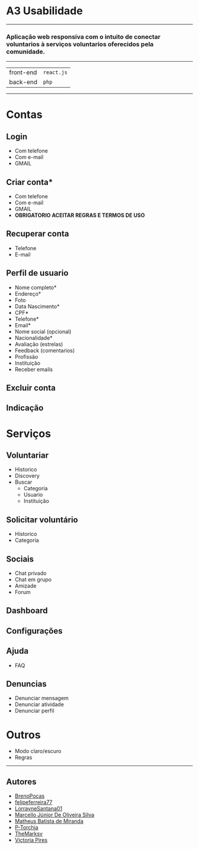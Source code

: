 # A3 Usabilidade

---

### Aplicação web responsiva com o intuito de conectar voluntarios à serviços voluntarios oferecidos pela comunidade.

---



|||
| :---------- | :--------- |
|front-end|`react.js`|
|back-end|`php`|

---
# Contas			
## Login		
- Com telefone	
- Com e-mail	
- GMAIL	
## Criar conta*
- Com telefone	
- Com e-mail
- GMAIL	
- **OBRIGATORIO ACEITAR REGRAS E TERMOS DE USO**
## Recuperar conta		
- Telefone	
- E-mail	
## Perfil de usuario		
- Nome completo*	
- Endereço*	
- Foto	
- Data Nascimento*	
- CPF*	
- Telefone*	
- Email*	
- Nome social (opcional)	
- Nacionalidade*	
- Avaliação (estrelas)	
- Feedback (comentarios)	
- Profissão	
- Instituição	
- Receber emails	
## Excluir conta		
## Indicação		            


# Serviços			
## Voluntariar		
- Historico	
- Discovery	
- Buscar	
  - Categoria
  - Usuario
  - Instituição
## Solicitar voluntário		
- Historico	
- Categoria	
## Sociais		
- Chat privado	
- Chat em grupo	
- Amizade	
- Forum	
            
## Dashboard		
            
## Configurações		
            
## Ajuda		
- FAQ	
## Denuncias		
- Denunciar mensagem	
- Denunciar atividade	
- Denunciar perfil	

# Outros			
- Modo claro/escuro		
- Regras

---

## Autores

- [BrenoPocas](https://www.github.com/BrenoPocas)
- [felipeferreira77](https://github.com/felipeferreira77)
- [LorrayneSantana01](https://github.com/LorrayneSantana01)
- [Marcello Júnior De Oliveira Silva](https://github.com/Marcelloj)
- [Matheus Batista de Miranda](https://github.com/BatistaGoat)
- [P-Torchia](https://github.com/P-Torchia)
- [TheMarksv](https://github.com/TheMarksv)
- [Victoria Pires](https://github.com/pireszv)
